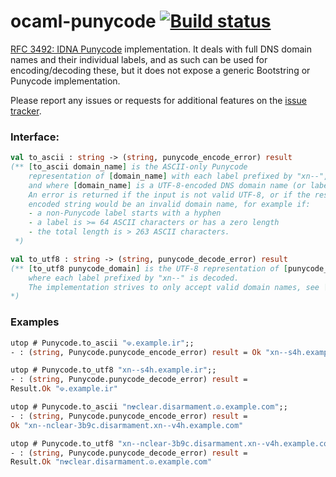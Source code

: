 # ocaml-punycode [![Build status](https://travis-ci.org/cfcs/ocaml-punycode.svg?branch=master)](https://travis-ci.org/cfcs/ocaml-punycode)

[RFC 3492: IDNA Punycode](https://tools.ietf.org/html/rfc3492) implementation.
It deals with full DNS domain names and their individual labels, and as such can
be used for encoding/decoding these, but it does not expose a generic Bootstring
or Punycode implementation.

Please report any issues or requests for additional features on the
[issue tracker](https://github.com/cfcs/ocaml-punycode/issues/).

### Interface:

```ocaml
val to_ascii : string -> (string, punycode_encode_error) result
(** [to_ascii domain_name] is the ASCII-only Punycode
    representation of [domain_name] with each label prefixed by "xn--",
    and where [domain_name] is a UTF-8-encoded DNS domain name (or label).
    An error is returned if the input is not valid UTF-8, or if the resulting
    encoded string would be an invalid domain name, for example if:
    - a non-Punycode label starts with a hyphen
    - a label is >= 64 ASCII characters or has a zero length
    - the total length is > 263 ASCII characters.
 *)

val to_utf8 : string -> (string, punycode_decode_error) result
(** [to_utf8 punycode_domain] is the UTF-8 representation of [punycode_domain]
    where each label prefixed by "xn--" is decoded.
    The implementation strives to only accept valid domain names, see [to_ascii]
*)
```

### Examples

```ocaml
utop # Punycode.to_ascii "☫.example.ir";;
- : (string, Punycode.punycode_encode_error) result = Ok "xn--s4h.example.ir"

utop # Punycode.to_utf8 "xn--s4h.example.ir";;
- : (string, Punycode.punycode_decode_error) result =
Result.Ok "☫.example.ir"

utop # Punycode.to_ascii "n☢clear.disarmament.☮.example.com";;
- : (string, Punycode.punycode_encode_error) result =
Ok "xn--nclear-3b9c.disarmament.xn--v4h.example.com"

utop # Punycode.to_utf8 "xn--nclear-3b9c.disarmament.xn--v4h.example.com";;
- : (string, Punycode.punycode_decode_error) result =
Result.Ok "n☢clear.disarmament.☮.example.com"
```
